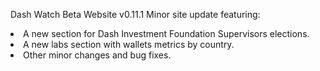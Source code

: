 Dash Watch Beta Website v0.11.1
Minor site update featuring:
<li>A new section for Dash Investment Foundation Supervisors elections.</li>
<li>A new labs section with wallets metrics by country.</li>
<li>Other minor changes and bug fixes.</li>